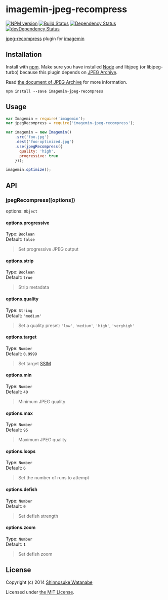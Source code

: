 # imagemin-jpeg-recompress 

[![NPM version](https://badge.fury.io/js/imagemin-jpeg-recompress.svg)](http://badge.fury.io/js/imagemin-jpeg-recompress)
[![Build Status](https://travis-ci.org/shinnn/imagemin-jpeg-recompress.svg?branch=master)](https://travis-ci.org/shinnn/imagemin-jpeg-recompress)
[![Dependency Status](https://david-dm.org/shinnn/imagemin-jpeg-recompress.svg)](https://david-dm.org/shinnn/imagemin-jpeg-recompress)
[![devDependency Status](https://david-dm.org/shinnn/imagemin-jpeg-recompress/dev-status.svg)](https://david-dm.org/shinnn/imagemin-jpeg-recompress#info=devDependencies)

[jpeg-recompress](https://github.com/danielgtaylor/jpeg-archive#jpeg-recompress) plugin for [imagemin](https://github.com/kevva/imagemin)

## Installation

Install with [npm](https://www.npmjs.org/). Make sure you have installed [Node](http://nodejs.org/) and libjpeg (or libjpeg-turbo) because this plugin depends on [JPEG Archive](https://github.com/danielgtaylor/jpeg-archive).

Read [the document of JPEG Archive](https://github.com/danielgtaylor/jpeg-archive#dependencies) for more information.

```
npm install --save imagemin-jpeg-recompress
```

## Usage

```javascript
var Imagemin = require('imagemin');
var jpegRecompress = require('imagemin-jpeg-recompress');

var imagemin = new Imagemin()
    .src('foo.jpg')
    .dest('foo-optimized.jpg')
    .use(jpegRecompress({
      quality: 'high',
      progressive: true
    }));

imagemin.optimize();
```

## API

### jpegRecompress([options])

options: `Object`

#### options.progressive

Type: `Boolean`  
Default: `false`

> Set progressive JPEG output

#### options.strip

Type: `Boolean`  
Default: `true`

> Strip metadata

#### options.quality

Type: `String`  
Default: `'medium'`

> Set a quality preset: `'low'`, `'medium'`, `'high'`, `'veryhigh'`

#### options.target

Type: `Number`  
Default: `0.9999`

> Set target [SSIM](http://en.wikipedia.org/wiki/Structural_similarity)

#### options.min

Type: `Number`  
Default: `40`

> Minimum JPEG quality

#### options.max

Type: `Number`  
Default: `95`

> Maximum JPEG quality

#### options.loops

Type: `Number`  
Default: `6`

> Set the number of runs to attempt

#### options.defish

Type: `Number`  
Default: `0`

> Set defish strength

#### options.zoom

Type: `Number`  
Default: `1`

> Set defish zoom


## License

Copyright (c) 2014 [Shinnosuke Watanabe](https://github.com/shinnn)

Licensed under [the MIT LIcense](./LICENSE).
